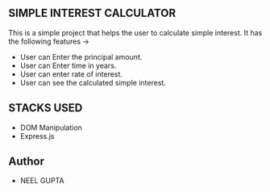 ## SIMPLE INTEREST CALCULATOR 
This is a simple project that helps the user to calculate simple interest.
It has the following features ->
- User can Enter the principal amount.
- User can Enter time in years.
- User can enter rate of interest.
- User can see the calculated simple interest.

## STACKS USED
- DOM Manipulation
- Express.js

## Author
- NEEL GUPTA
